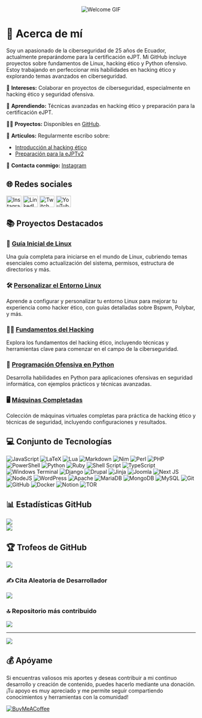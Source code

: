 <div align="center">
    <img src="https://github.com/sk8ware/sk8ware/assets/159751795/0cae9b9f-e436-477b-9d4f-ffb6523d5f61" alt="Welcome GIF">
</div>

# 💫 Acerca de mí

Soy un apasionado de la ciberseguridad de 25 años de Ecuador, actualmente preparándome para la certificación eJPT. Mi GitHub incluye proyectos sobre fundamentos de Linux, hacking ético y Python ofensivo. Estoy trabajando en perfeccionar mis habilidades en hacking ético y explorando temas avanzados en ciberseguridad.

🔭 **Intereses:** Colaborar en proyectos de ciberseguridad, especialmente en hacking ético y seguridad ofensiva.  

🌱 **Aprendiendo:** Técnicas avanzadas en hacking ético y preparación para la certificación eJPT.  

👨‍💻 **Proyectos:** Disponibles en [GitHub](https://github.com/sk8ware).  

📝 **Artículos:** Regularmente escribo sobre:

 - [Introducción al hacking ético](https://github.com/sk8ware/Introduccion_al_hacking_etico)
 - [Preparación para la eJPTv2](https://github.com/sk8ware/Preparacion_para_la_certificacion_eJPTv2)

💬 **Contacta conmigo:** [Instagram](https://www.instagram.com/sk8ware_/)

## 🌐 Redes sociales

<p align="left">
    <a href="https://www.instagram.com/sk8ware_/" target="_blank"><img align="center" src="https://raw.githubusercontent.com/rahuldkjain/github-profile-readme-generator/master/src/images/icons/Social/instagram.svg" alt="Instagram" height="30" width="40" /></a>
    <a href="https://www.linkedin.com/in/anthony-lopez-9a35a121b" target="_blank"><img align="center" src="https://raw.githubusercontent.com/rahuldkjain/github-profile-readme-generator/master/src/images/icons/Social/linked-in-alt.svg" alt="LinkedIn" height="30" width="40" /></a>
    <a href="https://twitch.tv/sk8waree" target="_blank"><img align="center" src="https://raw.githubusercontent.com/rahuldkjain/github-profile-readme-generator/master/src/images/icons/Social/twitch.svg" alt="Twitch" height="30" width="40" /></a>
    <a href="https://www.youtube.com/channel/UCB-1FffD5F5J3yBqsR5wJvg" target="_blank"><img align="center" src="https://raw.githubusercontent.com/rahuldkjain/github-profile-readme-generator/master/src/images/icons/Social/youtube.svg" alt="YouTube" height="30" width="40" /></a>
</p>

## 📚 Proyectos Destacados

### 📘 [Guía Inicial de Linux](https://github.com/sk8ware/Guia_Inicial_De_Linux)

Una guía completa para iniciarse en el mundo de Linux, cubriendo temas esenciales como actualización del sistema, permisos, estructura de directorios y más.

### 🛠️ [Personalizar el Entorno Linux](https://github.com/sk8ware/Personalizar_el_Entorno_Linux)

Aprende a configurar y personalizar tu entorno Linux para mejorar tu experiencia como hacker ético, con guías detalladas sobre Bspwm, Polybar, y más.

### 🕵️‍♂️ [Fundamentos del Hacking](https://github.com/sk8ware/Fundamentos_del_Hacking)

Explora los fundamentos del hacking ético, incluyendo técnicas y herramientas clave para comenzar en el campo de la ciberseguridad.

### 🐍 [Programación Ofensiva en Python](https://github.com/sk8ware/Programacion_Ofensiva_en_Python)

Desarrolla habilidades en Python para aplicaciones ofensivas en seguridad informática, con ejemplos prácticos y técnicas avanzadas.

### 🖥️ [Máquinas Completadas](https://github.com/sk8ware/Maquinas_Completadas)

Colección de máquinas virtuales completas para práctica de hacking ético y técnicas de seguridad, incluyendo configuraciones y resultados.

## 💻 Conjunto de Tecnologías

![JavaScript](https://img.shields.io/badge/javascript-%23323330.svg?style=for-the-badge&logo=javascript&logoColor=%23F7DF1E) 
![LaTeX](https://img.shields.io/badge/latex-%23008080.svg?style=for-the-badge&logo=latex&logoColor=white) 
![Lua](https://img.shields.io/badge/lua-%232C2D72.svg?style=for-the-badge&logo=lua&logoColor=white) 
![Markdown](https://img.shields.io/badge/markdown-%23000000.svg?style=for-the-badge&logo=markdown&logoColor=white) 
![Nim](https://img.shields.io/badge/nim-%23FFE953.svg?style=for-the-badge&logo=nim&logoColor=white) 
![Perl](https://img.shields.io/badge/perl-%2339457E.svg?style=for-the-badge&logo=perl&logoColor=white) 
![PHP](https://img.shields.io/badge/php-%23777BB4.svg?style=for-the-badge&logo=php&logoColor=white) 
![PowerShell](https://img.shields.io/badge/PowerShell-%235391FE.svg?style=for-the-badge&logo=powershell&logoColor=white) 
![Python](https://img.shields.io/badge/python-3670A0?style=for-the-badge&logo=python&logoColor=ffdd54) 
![Ruby](https://img.shields.io/badge/ruby-%23CC342D.svg?style=for-the-badge&logo=ruby&logoColor=white) 
![Shell Script](https://img.shields.io/badge/shell_script-%23121011.svg?style=for-the-badge&logo=gnu-bash&logoColor=white) 
![TypeScript](https://img.shields.io/badge/typescript-%23007ACC.svg?style=for-the-badge&logo=typescript&logoColor=white) 
![Windows Terminal](https://img.shields.io/badge/Windows%20Terminal-%234D4D4D.svg?style=for-the-badge&logo=windows-terminal&logoColor=white) 
![Django](https://img.shields.io/badge/django-%23092E20.svg?style=for-the-badge&logo=django&logoColor=white) 
![Drupal](https://img.shields.io/badge/drupal-%230678BE.svg?style=for-the-badge&logo=drupal&logoColor=white) 
![Jinja](https://img.shields.io/badge/jinja-white.svg?style=for-the-badge&logo=jinja&logoColor=black) 
![Joomla](https://img.shields.io/badge/joomla-%235091CD.svg?style=for-the-badge&logo=joomla&logoColor=white) 
![Next JS](https://img.shields.io/badge/Next-black?style=for-the-badge&logo=next.js&logoColor=white) 
![NodeJS](https://img.shields.io/badge/node.js-6DA55F?style=for-the-badge&logo=node.js&logoColor=white) 
![WordPress](https://img.shields.io/badge/WordPress-%23117AC9.svg?style=for-the-badge&logo=WordPress&logoColor=white) 
![Apache](https://img.shields.io/badge/apache-%23D42029.svg?style=for-the-badge&logo=apache&logoColor=white) 
![MariaDB](https://img.shields.io/badge/MariaDB-003545?style=for-the-badge&logo=mariadb&logoColor=white) 
![MongoDB](https://img.shields.io/badge/MongoDB-%234ea94b.svg?style=for-the-badge&logo=mongodb&logoColor=white) 
![MySQL](https://img.shields.io/badge/mysql-4479A1.svg?style=for-the-badge&logo=mysql&logoColor=white) 
![Git](https://img.shields.io/badge/git-%23F05033.svg?style=for-the-badge&logo=git&logoColor=white) 
![GitHub](https://img.shields.io/badge/github-%23121011.svg?style=for-the-badge&logo=github&logoColor=white) 
![Docker](https://img.shields.io/badge/docker-%230db7ed.svg?style=for-the-badge&logo=docker&logoColor=white) 
![Notion](https://img.shields.io/badge/Notion-%23000000.svg?style=for-the-badge&logo=notion&logoColor=white) 
![TOR](https://img.shields.io/badge/tor-%237E4798.svg?style=for-the-badge&logo=tor-project&logoColor=white)

## 📊 Estadísticas GitHub

![](https://github-readme-stats.vercel.app/api?username=sk8ware&theme=dark&hide_border=false&include_all_commits=false&count_private=false)<br/>
![](https://github-readme-streak-stats.herokuapp.com/?user=sk8ware&theme=dark&hide_border=false)<br/>

## 🏆 Trofeos de GitHub

![](https://github-profile-trophy.vercel.app/?username=sk8ware&theme=dracula&no-frame=true&no-bg=false&margin-w=4)

### ✍️ Cita Aleatoria de Desarrollador

![](https://quotes-github-readme.vercel.app/api?type=horizontal&theme=radical)

### 🔝 Repositorio más contribuido

![](https://github-contributor-stats.vercel.app/api?username=sk8ware&limit=5&theme=dark&combine_all_yearly_contributions=true)

---

[![](https://visitcount.itsvg.in/api?id=sk8ware&icon=0&color=11)](https://visitcount.itsvg.in)

## 💰 Apóyame

Si encuentras valiosos mis aportes y deseas contribuir a mi continuo desarrollo y creación de contenido, puedes hacerlo mediante una donación. ¡Tu apoyo es muy apreciado y me permite seguir compartiendo conocimientos y herramientas con la comunidad!

[![BuyMeACoffee](https://img.shields.io/badge/Buy%20Me%20a%20Coffee-ffdd00?style=for-the-badge&logo=buy-me-a-coffee&logoColor=black)](https://buymeacoffee.com/Sk8ware)




